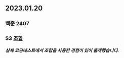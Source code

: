 ## 2023.01.20
### 백준 2407

### S3 [조합](https://www.acmicpc.net/problem/2407)

***실제 코딩테스트에서 조합을 사용한 경험이 있어 출제했습니다.***
